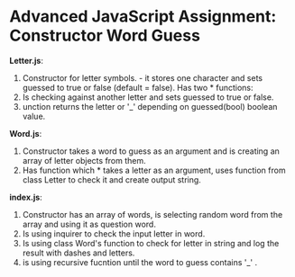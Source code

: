 # Advanced JavaScript Assignment: Constructor Word Guess

**Letter.js**: 
1. Constructor for letter symbols. - it stores one character and sets guessed to true or false (default = false). 
Has two * functions: 
1. Is checking against another letter and sets guessed to true or false. 
2. unction returns the letter or '_' depending on guessed(bool) boolean value.

**Word.js**: 
1. Constructor takes a word to guess as an argument and is creating an array of letter objects from them. 
2. Has function which * takes a letter as an argument, uses function from class Letter to check it and create output string.

**index.js**: 
1. Constructor has an array of words, is selecting random word from the array and using it as question word.
2. Is using inquirer to check the input letter in word.
3. Is using class Word's function to check for letter in string and log the result with dashes and letters.
4. is using recursive fucntion until the word to guess contains '_' .
